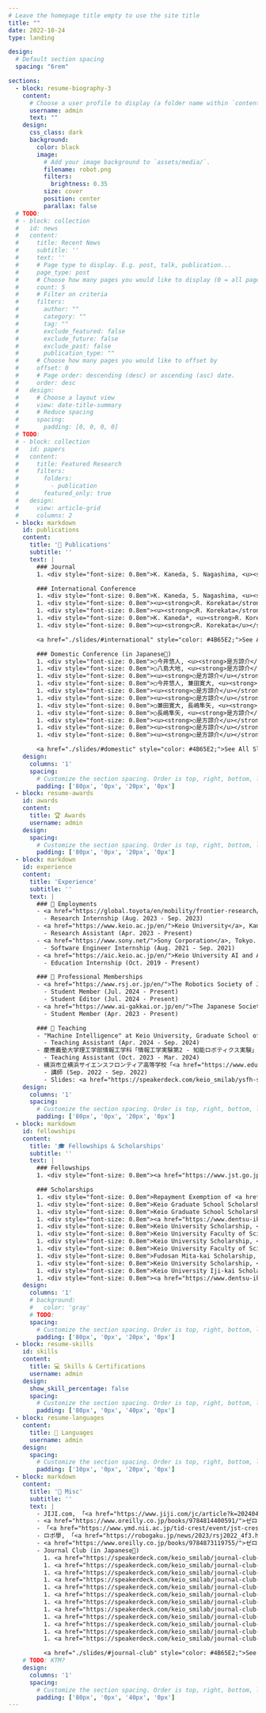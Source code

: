 ```yaml
---
# Leave the homepage title empty to use the site title
title: ""
date: 2022-10-24
type: landing

design:
  # Default section spacing
  spacing: "6rem"

sections:
  - block: resume-biography-3
    content:
      # Choose a user profile to display (a folder name within `content/authors/`)
      username: admin
      text: ""
    design:
      css_class: dark
      background:
        color: black
        image:
          # Add your image background to `assets/media/`.
          filename: robot.png
          filters:
            brightness: 0.35
          size: cover
          position: center
          parallax: false
  # TODO:
  # - block: collection
  #   id: news
  #   content:
  #     title: Recent News
  #     subtitle: ''
  #     text: ''
  #     # Page type to display. E.g. post, talk, publication...
  #     page_type: post
  #     # Choose how many pages you would like to display (0 = all pages)
  #     count: 5
  #     # Filter on criteria
  #     filters:
  #       author: ""
  #       category: ""
  #       tag: ""
  #       exclude_featured: false
  #       exclude_future: false
  #       exclude_past: false
  #       publication_type: ""
  #     # Choose how many pages you would like to offset by
  #     offset: 0
  #     # Page order: descending (desc) or ascending (asc) date.
  #     order: desc
  #   design:
  #     # Choose a layout view
  #     view: date-title-summary
  #     # Reduce spacing
  #     spacing:
  #       padding: [0, 0, 0, 0]
  # TODO:
  # - block: collection
  #   id: papers
  #   content:
  #     title: Featured Research
  #     filters:
  #       folders:
  #         - publication
  #       featured_only: true
  #   design:
  #     view: article-grid
  #     columns: 2
  - block: markdown
    id: publications
    content:
      title: '📜 Publications'
      subtitle: ''
      text: |
        ### Journal
        1. <div style="font-size: 0.8em">K. Kaneda, S. Nagashima, <u><strong>R. Korekata</strong></u>, M. Kambara, K. Sugiura, "Learning-To-Rank Approach for Identifying Everyday Objects Using a Physical-World Search Engine," <strong>IEEE RA-L</strong>, Vol. 9, No. 3, pp. 2088-2095, 2024, <a href="https://ieeexplore.ieee.org/abstract/document/10387680">pdf</a>, <a href="https://github.com/keio-smilab23/MultiRankIt">code</a>, <a href="https://youtu.be/eBBLGP9g6Zo">video</a>. DOI: 10.1109/LRA.2024.3352363 (<strong>IF: 5.2</strong>)</div>

        ### International Conference
        1. <div style="font-size: 0.8em">K. Kaneda, S. Nagashima, <u><strong>○R. Korekata</strong></u>, M. Kambara, K. Sugiura, "Learning-To-Rank Approach for Identifying Everyday Objects Using a Physical-World Search Engine," IEEE RA-L presented at <strong>IEEE/RSJ IROS</strong>, Abu Dhabi, Oct. 2024, <a href="https://ieeexplore.ieee.org/abstract/document/10387680">pdf</a>, <a href="https://github.com/keio-smilab23/MultiRankIt">code</a>, <a href="https://youtu.be/eBBLGP9g6Zo">video</a>.</div>
        1. <div style="font-size: 0.8em"><u><strong>○R. Korekata</strong></u>, K. Kanda, S. Nagashima, Y. Imai, K. Sugiura, "Multimodal Ranking for Target Objects and Receptacles Based on Open-Vocabulary Instructions," <strong>IEEE ICRA</strong> (Late Breaking Results), Yokohama, May 2024, <a href="uploads/korekata_icra24_multimodal/poster.pdf">poster</a>.</div>
        1. <div style="font-size: 0.8em"><u><strong>○R. Korekata</strong></u>, M. Kambara, Y. Yoshida, S. Ishikawa, Y. Kawasaki, M. Takahashi, K. Sugiura, "Switching Head–Tail Funnel UNITER for Dual Referring Expression Comprehension with Fetch-and-Carry Tasks," <strong>IEEE/RSJ IROS</strong>, pp. 3865-3872, Detroit, Oct. 2023, <a href="https://ieeexplore.ieee.org/abstract/document/10342165">pdf</a>, <a href="https://youtu.be/17hLj3Le0Kg">video</a>, <a href="https://speakerdeck.com/keio_smilab/iros23-switching-head-tail-funnel-uniter-for-dual-referring-expression-comprehension-with-fetch-and-carry-tasks">slide</a>, <a href="uploads/korekata_iros23_switching/poster.pdf">poster</a>. DOI: 10.1109/IROS55552.2023.10342165 (<strong>h5-index: 86</strong>)</div>
        1. <div style="font-size: 0.8em">K. Kaneda*, <u><strong>R. Korekata*</u></strong>, Y. Wada*, S. Nagashima*, ○M. Kambara, Y. Iioka, H. Matsuo, Y. Imai, T. Nishimura, K. Sugiura, "DialMAT: Dialogue-Enabled Transformer with Moment-Based Adversarial Training," <strong>IEEE/CVF CVPR</strong> (Embodied AI Workshop), Vancouver, Jun. 2023, <a href="https://embodied-ai.org/papers/2023/23.pdf">pdf</a>, <a href="https://github.com/keio-smilab23/DialMAT">code</a>, <a href="uploads/kaneda_cvprw23_dialmat/slide.pdf">slide</a>, <a href="uploads/kaneda_cvprw23_dialmat/poster.pdf">poster</a>. (<strong>*equal contribution</strong>, 🏆<a href="https://embodied-ai.org/cvpr2023/"><strong>1st Place in DialFRED Challenge</strong></a>)</div>
        1. <div style="font-size: 0.8em"><u><strong>○R. Korekata</u></strong>, Y. Yoshida, S. Ishikawa, K. Sugiura, "Switching Funnel UNITER: Multimodal Instruction Comprehension for Object Manipulation Tasks," <strong>IEEE/RSJ IROS</strong> (Late Breaking Results), Kyoto, Oct. 2022, <a href="uploads/korekata_iros22_switching/poster.pdf">poster</a>.</div>

        <a href="./slides/#international" style="color: #4B65E2;">See All Slides></a>

        ### Domestic Conference (in Japanese🎌)
        1. <div style="font-size: 0.8em">○今井悠人, <u><strong>是方諒介</u></strong>, 杉浦孔明, "Dense Textを用いたマルチモーダルLLMに基づく大規模屋内環境における物体検索," 第42回日本ロボット学会学術講演会, 1L5-01, 大阪, 2024年9月.</div>
        1. <div style="font-size: 0.8em">○八島大地, <u><strong>是方諒介</u></strong>, 杉浦孔明, "Multimodal LLMと二重緩和損失に基づく実世界検索エンジン," 第42回日本ロボット学会学術講演会, 3D2-07, 大阪, 2024年9月.</div>
        1. <div style="font-size: 0.8em"><u><strong>○是方諒介</u></strong>, 兼田寛大, 長嶋隼矢, 今井悠人, 杉浦孔明, "大規模言語モデルを用いたSwitching機構付きマルチモーダル検索モデルに基づく生活支援ロボットによる物体操作," 第38回人工知能学会全国大会, 3T5-OS-6b-04, 静岡, 2024年5月, <a href="https://www.jstage.jst.go.jp/article/pjsai/JSAI2024/0/JSAI2024_3T5OS6b04/_pdf">pdf</a>, <a href="https://speakerdeck.com/keio_smilab/jsai24-dm2rm-dual-mode-multimodal-ranking-for-target-objects-and-receptacles-based-on-open-vocabulary-instructions">slide</a>.</div>
        1. <div style="font-size: 0.8em">○今井悠人, 兼田寛大, <u><strong>是方諒介</u></strong>, 杉浦孔明, "マルチモーダル基盤モデルと緩和対照損失を用いた大規模屋内検索エンジン," 第38回人工知能学会全国大会, 3O5-OS-16c-04, 静岡, 2024年5月, <a href="https://www.jstage.jst.go.jp/article/pjsai/JSAI2024/0/JSAI2024_3O5OS16c04/_pdf">pdf</a>, <a href="https://speakerdeck.com/keio_smilab/jsai24-large-scale-indoor-search-engine-with-multimodal-foundation-models-and-relaxing-contrastive-loss">slide</a>.</div>
        1. <div style="font-size: 0.8em"><u><strong>○是方諒介</u></strong>, "大規模言語モデルを用いたマルチモーダル検索モデルに基づく生活支援ロボットによる物体操作," AICカンファレンス 2024, 神奈川, 2024年3月, <a href="uploads/korekata_aic24/poster.pdf">poster</a>.</div>
        1. <div style="font-size: 0.8em"><u><strong>○是方諒介</u></strong>, 和田唯我, 兼田寛大, 長嶋隼矢, 杉浦孔明, "DialMAT: 敵対的摂動に基づく対話的Vision-and-Language Navigation," 第41回日本ロボット学会学術講演会, 1K3-04, 宮城, 2023年9月, <a href="https://smilab.org/pdf/2023/2023-09-19T13:47:17+09:00_Ryosuke_Korekata.pdf">pdf</a>, <a href="https://github.com/keio-smilab23/DialMAT">code</a>, <a href="https://speakerdeck.com/keio_smilab/rsj23-dialmat-dialogue-enabled-transformer-with-moment-based-adversarial-training">slide</a>.</div>
        1. <div style="font-size: 0.8em">○兼田寛大, 長嶋隼矢, <u><strong>是方諒介</u></strong>, 杉浦孔明, "MultiRankIt: ランキング学習と大規模言語モデルによる物理世界検索," 第41回日本ロボット学会学術講演会, 2K1-01, 宮城, 2023年9月, <a href="https://smilab.org/pdf/2023/2023-09-19T13:46:45+09:00_Kanta_Kaneda.pdf">pdf</a>, <a href="https://speakerdeck.com/keio_smilab/rsj23-learning-to-rank-approach-for-identifying-everyday-objects-using-a-physical-world-search-engine">slide</a>.</div>
        1. <div style="font-size: 0.8em">○長嶋隼矢, <u><strong>是方諒介</u></strong>, 兼田寛大, 杉浦孔明, "マルチモーダル基盤モデルによる対象物体抽出に基づく日常物体検索および物体操作," 第41回日本ロボット学会学術講演会, 2J1-01, 宮城, 2023年9月, <a href="https://smilab.org/pdf/2023/2023-09-19T13:48:11+09:00_Shunya_Nagashima.pdf">pdf</a>, <a href="https://speakerdeck.com/keio_smilab/rsj23-everyday-object-search-and-manipulation-based-on-target-object-extraction-using-multimodal-foundation-models">slide</a>. (🏆<a href="https://x.com/keio_smilab/status/1701883420983378323"><strong>トヨタ自動車HSRコミュニティ優秀論文賞</strong></a>)</div>
        1. <div style="font-size: 0.8em"><u><strong>○是方諒介</u></strong>, 神原元就, 吉田悠, 石川慎太朗, 川崎陽祐, 髙橋正樹, 杉浦孔明, "Switching Head–Tail Funnel UNITERによる対象物体および配置目標に関する指示文理解と物体操作," 第37回人工知能学会全国大会, 2G4-OS-21d-01, 熊本, 2023年6月, <a href="https://www.jstage.jst.go.jp/article/pjsai/JSAI2023/0/JSAI2023_2G4OS21d01/_pdf">pdf</a>, <a href="https://speakerdeck.com/keio_smilab/jsai23-switching-head-tail-funnel-uniter-multimodal-instruction-comprehension-for-object-manipulation-tasks">slide</a>.</div>
        1. <div style="font-size: 0.8em"><u><strong>○是方諒介</u></strong>, "Switching Head–Tail Funnel UNITERによる対象物体および配置目標に関する指示文理解と物体操作," AICカンファレンス 2023, 神奈川, 2023年3月, <a href="https://koara.lib.keio.ac.jp/xoonips/modules/xoonips/detail.php?koara_id=KO11003001-20230304-0030">pdf</a>, <a href="uploads/korekata_aic23/poster.pdf">poster</a>.</div>
        1. <div style="font-size: 0.8em"><u><strong>○是方諒介</u></strong>, 吉田悠, 石川慎太朗, 杉浦孔明, "物体操作タスクにおけるSwitching Funnel UNITERによる対象物体および配置目標に関する指示文理解," 第40回日本ロボット学会学術講演会, 4F3-05, 東京, 2022年9月, <a href="https://smilab.org/pdf/2022/2022-10-11T16:16:03+09:00_Ryosuke_Korekata.pdf">pdf</a>, <a href="https://speakerdeck.com/keio_smilab/rsj22-switching-funnel-uniter-multimodal-instruction-comprehension-for-object-manipulation-tasks">slide</a>.</div>

        <a href="./slides/#domestic" style="color: #4B65E2;">See All Slides></a>
    design:
      columns: '1'
      spacing:
        # Customize the section spacing. Order is top, right, bottom, left.
        padding: ['80px', '0px', '20px', '0px']
  - block: resume-awards
    id: awards
    content:
      title: 🏆 Awards
      username: admin
    design:
      spacing:
        # Customize the section spacing. Order is top, right, bottom, left.
        padding: ['80px', '0px', '20px', '0px']
  - block: markdown
    id: experience
    content:
      title: 'Experience'
      subtitle: ''
      text: |
        ### 🏢 Employments
        - <a href="https://global.toyota/en/mobility/frontier-research/">Toyota Motor Corporation Frontier Research Center</a>, Aichi.
          - Research Internship (Aug. 2023 - Sep. 2023)
        - <a href="https://www.keio.ac.jp/en/">Keio University</a>, Kanagawa.
          - Research Assistant (Apr. 2023 - Present)
        - <a href="https://www.sony.net/">Sony Corporation</a>, Tokyo.
          - Software Engineer Internship (Aug. 2021 - Sep. 2021)
        - <a href="https://aic.keio.ac.jp/en/">Keio University AI and Advanced Programming Consortium</a>, Kanagawa.
          - Education Internship (Oct. 2019 - Present)

        ### 🏫 Professional Memberships
        - <a href="https://www.rsj.or.jp/en/">The Robotics Society of Japan (RSJ)</a>
          - Student Member (Jul. 2024 - Present)
          - Student Editor (Jul. 2024 - Present)
        - <a href="https://www.ai-gakkai.or.jp/en/">The Japanese Society for Artificial Intelligence (JSAI)</a>
          - Student Member (Apr. 2023 - Present)

        ### 📘 Teaching
        - "Machine Intelligence" at Keio University, Graduate School of Science and Technology
          - Teaching Assistant (Apr. 2024 - Sep. 2024)
        - 慶應義塾大学理工学部情報工学科「情報工学実験第2 - 知能ロボティクス実験」
          - Teaching Assistant (Oct. 2023 - Mar. 2024)
        - 横浜市立横浜サイエンスフロンティア高等学校「<a href="https://www.edu.city.yokohama.lg.jp/school/hs/sfh/index.cfm/32,0,77,html">サイエンスリテラシーⅠ</a>」
          - 講師 (Sep. 2022 - Sep. 2022)
          - Slides: <a href="https://speakerdeck.com/keio_smilab/ysfh-science-literacyi-text2image">Day1</a>, <a href="https://speakerdeck.com/keio_smilab/ysfh-science-literacyi-image2text">Day2</a>
    design:
      columns: '1'
      spacing:
        # Customize the section spacing. Order is top, right, bottom, left.
        padding: ['80px', '0px', '20px', '0px']
  - block: markdown
    id: fellowships
    content:
      title: '🎓 Fellowships & Scholarships'
      subtitle: ''
      text: |
        ### Fellowships
        1. <div style="font-size: 0.8em"><a href="https://www.jst.go.jp/program/boost/">JST Broadening Opportunities for Outstanding young researchers and doctoral students in STrategic areas (BOOST)</a>, <strong>JPY 10,800,000</strong>, Sep. 2024 - Sep. 2027.</div>

        ### Scholarships
        1. <div style="font-size: 0.8em">Repayment Exemption of <a href="https://www.jasso.go.jp/en/index.html">JASSO Scholarship (Category 1)</a>, <strong>JPY 1,584,000</strong>, Apr. 2023 - Sep. 2024.</div>
        1. <div style="font-size: 0.8em">Keio Graduate School Scholarship, <strong>JPY 250,000</strong>, 2024.</div>
        1. <div style="font-size: 0.8em">Keio Graduate School Scholarship, <strong>JPY 500,000</strong>, 2023.</div>
        1. <div style="font-size: 0.8em"><a href="https://www.dentsu-ikueikai.or.jp/scholarship/">DENTSU Scholarship Foundation for Graduate Students</a>, <strong>JPY 1,440,000</strong>, Apr. 2023 - Sep. 2024.</div>
        1. <div style="font-size: 0.8em">Keio University Scholarship, <strong>JPY 250,000</strong>, 2022.</div>
        1. <div style="font-size: 0.8em">Keio University Faculty of Science and Technology Alumni Association Scholarship, <strong>JPY 600,000</strong>, 2022.</div>
        1. <div style="font-size: 0.8em">Keio University Scholarship, <strong>JPY 250,000</strong>, 2021.</div>
        1. <div style="font-size: 0.8em">Keio University Faculty of Science and Technology Alumni Association Scholarship, <strong>JPY 600,000</strong>, 2021.</div>
        1. <div style="font-size: 0.8em">Fudosan Mita-kai Scholarship, <strong>JPY 100,000</strong>, 2020.</div>
        1. <div style="font-size: 0.8em">Keio University Scholarship, <strong>JPY 500,000</strong>, 2020.</div>
        1. <div style="font-size: 0.8em">Keio University Iji-kai Scholarship, <strong>JPY 800,000</strong>, 2019.</div>
        1. <div style="font-size: 0.8em"><a href="https://www.dentsu-ikueikai.or.jp/scholarship/">DENTSU Scholarship Foundation for Undergraduate Students</a>, <strong>JPY 3,360,000</strong>, Apr. 2019 - Mar. 2023.</div>
    design:
      columns: '1'
      # background:
      #   color: 'gray'
      # TODO:
      spacing:
        # Customize the section spacing. Order is top, right, bottom, left.
        padding: ['80px', '0px', '20px', '0px']
  - block: resume-skills
    id: skills
    content:
      title: 💻 Skills & Certifications
      username: admin
    design:
      show_skill_percentage: false
      spacing:
        # Customize the section spacing. Order is top, right, bottom, left.
        padding: ['80px', '0px', '40px', '0px']
  - block: resume-languages
    content:
      title: 💬 Languages
      username: admin
    design:
      spacing:
        # Customize the section spacing. Order is top, right, bottom, left.
        padding: ['10px', '0px', '20px', '0px']
  - block: markdown
    content:
      title: '📰 Misc'
      subtitle: ''
      text: |
        - JIJI.com, 「<a href="https://www.jiji.com/jc/article?k=2024041801147&g=soc">ＡＩ研究の学生にエール　米国国連大使</a>」, 2024年4月18日. (ほか多数)
        - <a href="https://www.oreilly.co.jp/books/9784814400591/">ゼロから作るDeep Learning ❺ ―生成モデル編</a>, <a href="https://tree-radius-a8e.notion.site/80f8bfc333d244fdbd1f69a2acd37dc0">公開レビュー</a>, 2024年4月10日.
        - 「<a href="https://www.ymd.nii.ac.jp/tid-crest/event/jst-crest-imaiyamadasympo2024">JST CREST今井・山田チーム合同シンポジウム2024『信頼と文脈の研究がもたらす新たな人工知能』</a> 」, 2024年2月20日.
        - ロボ學, 「<a href="https://robogaku.jp/news/2023/rsj2022_4f3.html">学生編集委員企画：第40回日本ロボット学会学術講演会レポート（OS16：確率ロボティクスとデータ工学ロボティクス〜認識・行動学習・記号創発〜（4/4））</a>」, 2023年2月14日.
        - <a href="https://www.oreilly.co.jp/books/9784873119755/">ゼロから作るDeep Learning ❹ ―強化学習編</a>, <a href="https://tree-radius-a8e.notion.site/442ed77a97a64bd8aa5527fe66009817?v=dedb2b6f537c49278d07f6c8e7ebbbea">公開レビュー</a>, 2022年4月6日.
        - Journal Club (in Japanese🎌)
          1. <a href="https://speakerdeck.com/keio_smilab/journal-club-rrex-bot-remote-referring-expressions-with-a-bag-of-tricks">RREx-BoT [Sigurdsson+, IROS23]</a>
          1. <a href="https://speakerdeck.com/keio_smilab/journal-club-tidybot-personalized-robot-assistance-with-large-language-models">TidyBot [Wu+, IROS23]</a>
          1. <a href="https://speakerdeck.com/keio_smilab/journal-club-ifor-iterative-flow-minimization-for-robotic-object-rearrangement">IFOR [Goyal+, CVPR22]</a>
          1. <a href="https://speakerdeck.com/keio_smilab/journal-club-dialfred-dialogue-enabled-agents-for-embodied-instruction-following">DialFRED [Gao+, RA-L22]</a>
          1. <a href="https://speakerdeck.com/keio_smilab/journal-club-object-memory-transformer-for-object-goal-navigation">OMT [Fukushima+, ICRA22]</a>
          1. <a href="https://speakerdeck.com/keio_smilab/journal-club-following-natural-language-instructions-for-household-tasks-with-landmark-guided-search-and-reinforced-pose-adjustment">LGS-RPA [Murray+, RA-L22]</a>
          1. <a href="https://speakerdeck.com/keio_smilab/journal-club-a-simple-approach-for-visual-rearrangement-3d-mapping-and-semantic-search">Visual Rearrangement [Trabucco+, ICLR23]</a>
          1. <a href="https://speakerdeck.com/keio_smilab/journal-club-doorgym-a-scalable-door-opening-environment-and-baseline-agent">DoorGym [Urakami+, NeurIPSW19]</a>
          1. <a href="https://speakerdeck.com/keio_smilab/journal-club-mobile-former-bridging-mobilenet-and-transformer">Mobile-Former [Chen+, CVPR22]</a>
          1. <a href="https://speakerdeck.com/keio_smilab/journal-club-rapid-exploration-for-open-world-navigation-with-latent-goal-models">RECON [Shah+, CoRL21]</a>
          1. <a href="https://speakerdeck.com/keio_smilab/journal-club-iterative-shrinking-for-referring-expression-grounding-using-deep-reinforcement-learning">ISREG [Sun+, CVPR21]</a>
          1. <a href="https://speakerdeck.com/keio_smilab/journal-club-uniter-universal-image-text-representation-learning">UNITER [Chen+, ECCV20]</a>

          <a href="./slides/#journal-club" style="color: #4B65E2;">See All Slides></a>
    # TODO: KTM?
    design:
      columns: '1'
      spacing:
        # Customize the section spacing. Order is top, right, bottom, left.
        padding: ['80px', '0px', '40px', '0px']
---
```

